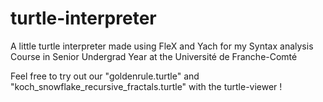 # turtle-interpreter
A little turtle interpreter made using FleX and Yach for my Syntax analysis Course in Senior Undergrad Year at the Université de Franche-Comté

Feel free to try out our "goldenrule.turtle" and "koch_snowflake_recursive_fractals.turtle" with the turtle-viewer !